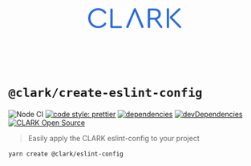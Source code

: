 <p align="center">
  <a href="https://github.com/ClarkSource/eslint-config#readme">
    <br><br><br><br><br>
    <img alt="CLARK" src="https://raw.githubusercontent.com/ClarkSource/eslint-config/HEAD/docs/assets/clark.svg" height="40">
    <br><br><br><br><br>
  </a>
</p>

# `@clark/create-eslint-config`

![Node CI](https://github.com/ClarkSource/eslint-config/workflows/Node%20CI/badge.svg)
[![code style: prettier](https://img.shields.io/badge/code_style-prettier-ff69b4.svg)](https://github.com/prettier/prettier)
[![dependencies](https://david-dm.org/ClarkSource/eslint-config/status.svg?path=eslint/tools/create-eslint-config)](https://david-dm.org/ClarkSource/eslint-config?path=eslint/tools/create-eslint-config)
[![devDependencies](https://david-dm.org/ClarkSource/eslint-config/dev-status.svg?path=eslint/tools/create-eslint-config)](https://david-dm.org/ClarkSource/eslint-config?path=eslint/tools/create-eslint-config&type=dev)
[![CLARK Open Source](https://img.shields.io/badge/CLARK-Open%20Source-%232B6CDE.svg)](https://www.clark.de/de/jobs)

> Easily apply the CLARK eslint-config to your project

```sh
yarn create @clark/eslint-config
```
